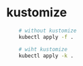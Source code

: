 # kustomize

```bash
    # without kustomize
    kubectl apply -f .

    # wiht kustomize
    kubectl apply -k .
```

